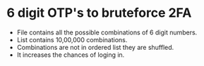 # 6 digit OTP's to bruteforce 2FA

- File contains all the possible combinations of 6 digit numbers. 
- List contains 10,00,000 combinations. 
- Combinations are not in ordered list they are shuffled.
- It increases the chances of loging in.

